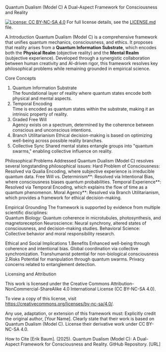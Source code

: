 Quantum Dualism (Model C)
A Dual-Aspect Framework for Consciousness and Reality  

[![License: CC BY-NC-SA 4.0](https://img.shields.io/badge/License-CC_BY--NC--SA_4.0-lightgrey.svg)](https://creativecommons.org/licenses/by-nc-sa/4.0/)
For full license details, see the [LICENSE.md](LICENSE.md) file.

A.Introduction
Quantum Dualism (Model C) is a comprehensive framework that unifies quantum mechanics, consciousness, and ethics. 
It proposes that reality arises from a **Quantum Information Substrate**, which encodes both the **Physical Realm** (objective reality) and the **Mental Realm** (subjective experience). 
Developed through a synergistic collaboration between human creativity and AI-driven rigor, this framework resolves key philosophical problems while remaining grounded in empirical science.

Core Concepts
1. Quantum Information Substrate  
The foundational layer of reality where quantum states encode both physical and mental aspects. 
2. Temporal Encoding  
Time is encoded as quantum states within the substrate, making it an intrinsic property of reality.  
3. Graded Free Will  
Agency exists on a spectrum, determined by the coherence between conscious and unconscious intentions.
4. Branch Utilitarianism
Ethical decision-making is based on optimizing well-being across possible reality branches.  
5. Collective Sync 
Shared mental states entangle groups into "quantum swarms," enabling collective influence on reality.  

Philosophical Problems Addressed
Quantum Dualism (Model C) resolves several longstanding philosophical issues:
Hard Problem of Consciousness: Resolved via Qualia Encoding, where subjective experience is irreducible quantum data.
Free Will vs. Determinism**: Resolved via Intentional Bias, where consciousness biases quantum probabilities.
Temporal Experience**: Resolved via Temporal Encoding, which explains the flow of time as a quantum phenomenon.
Moral Agency**: Resolved via Branch Utilitarianism, which provides a framework for ethical decision-making.

Empirical Grounding
The framework is supported by evidence from multiple scientific disciplines:  
Quantum Biology: Quantum coherence in microtubules, photosynthesis, and magnetoreception
Neuroscience: Neural synchrony, altered states of consciousness, and decision-making studies.
Behavioral Science: Collective behavior and moral responsibility research.

Ethical and Social Implications
1.Benefits
Enhanced well-being through coherence and intentional bias.
Global coordination via collective synchronization.
Transhumanist potential for non-biological consciousness
2.Risks
Potential for manipulation through quantum swarms.
Privacy concerns related to entanglement detection.  

Licensing and Attribution

This work is licensed under the Creative Commons Attribution-NonCommercial-ShareAlike 4.0 International License (CC BY-NC-SA 4.0). 

To view a copy of this license, visit https://creativecommons.org/licenses/by-nc-sa/4.0/.

Any use, adaptation, or extension of this framework must:
Explicitly credit the original author, [Your Name].
Clearly state that their work is based on Quantum Dualism (Model C).
License their derivative work under CC BY-NC-SA 4.0.

How to Cite
[Erik Baum]. (2025). Quantum Dualism (Model C): A Dual-Aspect Framework for Consciousness and Reality. GitHub Repository. [URL]
